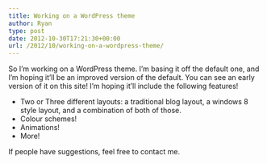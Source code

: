 ```yaml
---
title: Working on a WordPress theme
author: Ryan
type: post
date: 2012-10-30T17:21:30+00:00
url: /2012/10/working-on-a-wordpress-theme/
---
```


So I&#8217;m working on a WordPress theme. I&#8217;m basing it off the default one, and I&#8217;m hoping it&#8217;ll be an improved version of the default. You can see an early version of it on this site! I&#8217;m hoping it&#8217;ll include the following features!

- Two or Three different layouts: a traditional blog layout, a windows 8 style layout, and a combination of both of those.
- Colour schemes!
- Animations!
- More!

If people have suggestions, feel free to contact me.
